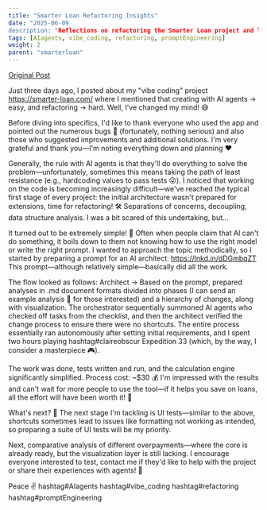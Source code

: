 ```yaml
---
title: "Smarter Loan Refactoring Insights"
date: "2025-06-09
description: "Reflections on refactoring the Smarter Loan project and leveraging AI agents effectively."
tags: [AIagents, vibe_coding, refactoring, promptEngineering]
weight: 2
parent: "smarterloan"
---
```


[Original Post](https://www.linkedin.com/posts/marvelousmateuszwozniak_mortgage-calculator-plan-your-home-loan-activity-7328723675426263040-qbe8?utm_source=share&utm_medium=member_desktop&rcm=ACoAAAGlPcsBhTG87f6DxBg2vXVcM9gWan9DWpI)

Just three days ago, I posted about my "vibe coding" project https://smarter-loan.com/ where I mentioned that creating with AI agents → easy, and refactoring → hard.
Well, I've changed my mind! 😅

Before diving into specifics, I'd like to thank everyone who used the app and pointed out the numerous bugs 🐛 (fortunately, nothing serious) and also those who suggested improvements and additional solutions. I'm very grateful and thank you—I'm noting everything down and planning ❤️

Generally, the rule with AI agents is that they'll do everything to solve the problem—unfortunately, sometimes this means taking the path of least resistance (e.g., hardcoding values to pass tests 😜). I noticed that working on the code is becoming increasingly difficult—we've reached the typical first stage of every project: the initial architecture wasn't prepared for extensions, time for refactoring! 🛠️ Separations of concerns, decoupling, data structure analysis. I was a bit scared of this undertaking, but...

It turned out to be extremely simple! 🤯 Often when people claim that AI can't do something, it boils down to them not knowing how to use the right model or write the right prompt. I wanted to approach the topic methodically, so I started by preparing a prompt for an AI architect: https://lnkd.in/dDGmbqZT
This prompt—although relatively simple—basically did all the work.

The flow looked as follows:
Architect → Based on the prompt, prepared analyses in .md document formats divided into phases (I can send an example analysis 📝 for those interested) and a hierarchy of changes, along with visualization. The orchestrator sequentially summoned AI agents who checked off tasks from the checklist, and then the architect verified the change process to ensure there were no shortcuts. The entire process essentially ran autonomously after setting initial requirements, and I spent two hours playing hashtag#claireobscur Expedition 33 (which, by the way, I consider a masterpiece 🎮).

The work was done, tests written and run, and the calculation engine significantly simplified. Process cost: ~$30 💰
I'm impressed with the results and can't wait for more people to use the tool—if it helps you save on loans, all the effort will have been worth it! 🔄

What's next? 💎 The next stage I'm tackling is UI tests—similar to the above, shortcuts sometimes lead to issues like formatting not working as intended, so preparing a suite of UI tests will be my priority.

Next, comparative analysis of different overpayments—where the core is already ready, but the visualization layer is still lacking. I encourage everyone interested to test, contact me if they'd like to help with the project or share their experiences with agents! 🙌

Peace ✌️
hashtag#AIagents hashtag#vibe_coding hashtag#refactoring hashtag#promptEngineering